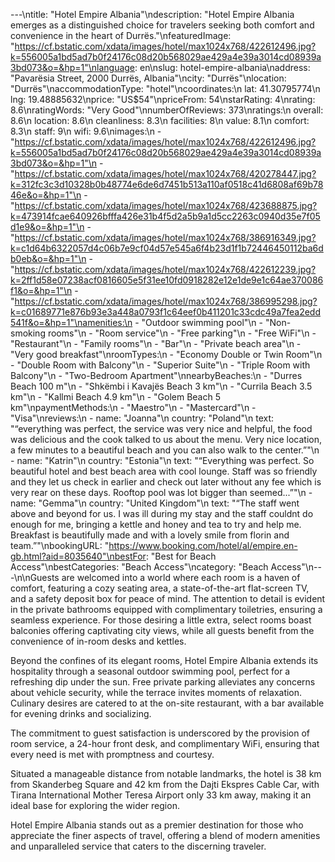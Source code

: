 ---\ntitle: "Hotel Empire Albania"\ndescription: "Hotel Empire Albania emerges as a distinguished choice for travelers seeking both comfort and convenience in the heart of Durrës."\nfeaturedImage: "https://cf.bstatic.com/xdata/images/hotel/max1024x768/422612496.jpg?k=556005a1bd5ad7b0f24176c08d20b568029ae429a4e39a3014cd08939a3bd073&o=&hp=1"\nlanguage: en\nslug: hotel-empire-albania\naddress: "Pavarësia Street, 2000 Durrës, Albania"\ncity: "Durrës"\nlocation: "Durrës"\naccommodationType: "hotel"\ncoordinates:\n  lat: 41.30795774\n  lng: 19.48885632\nprice: "US$54"\npriceFrom: 54\nstarRating: 4\nrating: 8.6\nratingWords: "Very Good"\nnumberOfReviews: 373\nratings:\n  overall: 8.6\n  location: 8.6\n  cleanliness: 8.3\n  facilities: 8\n  value: 8.1\n  comfort: 8.3\n  staff: 9\n  wifi: 9.6\nimages:\n  - "https://cf.bstatic.com/xdata/images/hotel/max1024x768/422612496.jpg?k=556005a1bd5ad7b0f24176c08d20b568029ae429a4e39a3014cd08939a3bd073&o=&hp=1"\n  - "https://cf.bstatic.com/xdata/images/hotel/max1024x768/420278447.jpg?k=312fc3c3d10328b0b48774e6de6d7451b513a110af0518c41d6808af69b7846e&o=&hp=1"\n  - "https://cf.bstatic.com/xdata/images/hotel/max1024x768/423688875.jpg?k=473914fcae640926bfffa426e31b4f5d2a5b9a1d5cc2263c0940d35e7f05d1e9&o=&hp=1"\n  - "https://cf.bstatic.com/xdata/images/hotel/max1024x768/386916349.jpg?k=c1d64b6322057d4c06b7e9cf04d57e545a6f4b23d1f1b72446450112ba6db0eb&o=&hp=1"\n  - "https://cf.bstatic.com/xdata/images/hotel/max1024x768/422612239.jpg?k=2ff1d58e07238acf0816605e5f31ee10fd0918282e12e1de9e1c64ae370086f1&o=&hp=1"\n  - "https://cf.bstatic.com/xdata/images/hotel/max1024x768/386995298.jpg?k=c01689771e876b93e3a448a0793f1c64eef0b411201c33cdc49a7fea2edd541f&o=&hp=1"\namenities:\n  - "Outdoor swimming pool"\n  - "Non-smoking rooms"\n  - "Room service"\n  - "Free parking"\n  - "Free WiFi"\n  - "Restaurant"\n  - "Family rooms"\n  - "Bar"\n  - "Private beach area"\n  - "Very good breakfast"\nroomTypes:\n  - "Economy Double or Twin Room"\n  - "Double Room with Balcony"\n  - "Superior Suite"\n  - "Triple Room with Balcony"\n  - "Two-Bedroom Apartment"\nnearbyBeaches:\n  - "Durres Beach 100 m"\n  - "Shkëmbi i Kavajës Beach 3 km"\n  - "Currila Beach 3.5 km"\n  - "Kallmi Beach 4.9 km"\n  - "Golem Beach 5 km"\npaymentMethods:\n  - "Maestro"\n  - "Mastercard"\n  - "Visa"\nreviews:\n  - name: "Joanna"\n    country: "Poland"\n    text: "“everything was perfect, the service was very nice and helpful, the food was delicious and the cook talked to us about the menu. Very nice location, a few minutes to a beautiful beach and you can also walk to the center.”"\n  - name: "Katrin"\n    country: "Estonia"\n    text: "“Everything was perfect. So beautiful hotel and best beach area with cool lounge. Staff was so friendly and they let us check in earlier and check out later without any fee which is very rear on these days. Rooftop pool was lot bigger than seemed...”"\n  - name: "Gemma"\n    country: "United Kingdom"\n    text: "“The staff went above and beyond for us. I was ill during my stay and the staff couldnt do enough for me, bringing a kettle and honey and tea to try and help me. Breakfast is beautifully made and with a lovely smile from florin and team.”"\nbookingURL: "https://www.booking.com/hotel/al/empire.en-gb.html?aid=8035640"\nbestFor: "Best for Beach Access"\nbestCategories: "Beach Access"\ncategory: "Beach Access"\n---\n\nGuests are welcomed into a world where each room is a haven of comfort, featuring a cozy seating area, a state-of-the-art flat-screen TV, and a safety deposit box for peace of mind. The attention to detail is evident in the private bathrooms equipped with complimentary toiletries, ensuring a seamless experience. For those desiring a little extra, select rooms boast balconies offering captivating city views, while all guests benefit from the convenience of in-room desks and kettles.

Beyond the confines of its elegant rooms, Hotel Empire Albania extends its hospitality through a seasonal outdoor swimming pool, perfect for a refreshing dip under the sun. Free private parking alleviates any concerns about vehicle security, while the terrace invites moments of relaxation. Culinary desires are catered to at the on-site restaurant, with a bar available for evening drinks and socializing.

The commitment to guest satisfaction is underscored by the provision of room service, a 24-hour front desk, and complimentary WiFi, ensuring that every need is met with promptness and courtesy.

Situated a manageable distance from notable landmarks, the hotel is 38 km from Skanderbeg Square and 42 km from the Dajti Ekspres Cable Car, with Tirana International Mother Teresa Airport only 33 km away, making it an ideal base for exploring the wider region.

Hotel Empire Albania stands out as a premier destination for those who appreciate the finer aspects of travel, offering a blend of modern amenities and unparalleled service that caters to the discerning traveler.